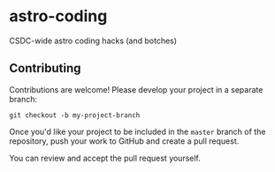 # astro-coding
CSDC-wide astro coding hacks (and botches)

## Contributing

Contributions are welcome! Please develop your project in a separate
branch:

```
git checkout -b my-project-branch
```

Once you'd like your project to be included in the `master` branch of
the repository, push your work to GitHub and create a pull request.

You can review and accept the pull request yourself.
